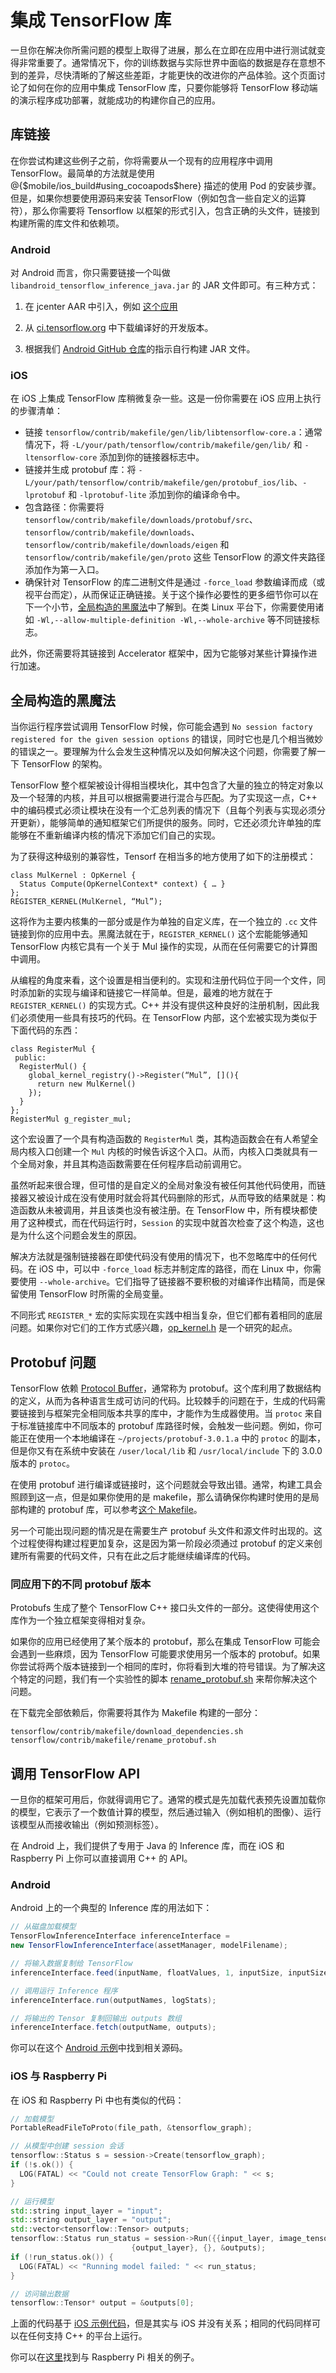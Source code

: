# 集成 TensorFlow 库

一旦你在解决你所需问题的模型上取得了进展，那么在立即在应用中进行测试就变得非常重要了。通常情况下，你的训练数据与实际世界中面临的数据是存在意想不到的差异，尽快清晰的了解这些差距，才能更快的改进你的产品体验。这个页面讨论了如何在你的应用中集成 TensorFlow 库，只要你能够将 TensorFlow 移动端的演示程序成功部署，就能成功的构建你自己的应用。

## 库链接

在你尝试构建这些例子之前，你将需要从一个现有的应用程序中调用 TensorFlow。最简单的方法就是使用 @{$mobile/ios_build#using_cocoapods$here} 描述的使用 Pod 的安装步骤。但是，如果你想要使用源码来安装 TensorFlow（例如包含一些自定义的运算符），那么你需要将 Tensorflow 以框架的形式引入，包含正确的头文件，链接到构建所需的库文件和依赖项。

### Android

对 Android 而言，你只需要链接一个叫做 `libandroid_tensorflow_inference_java.jar` 的 JAR 文件即可。有三种方式：

1. 在 jcenter AAR 中引入，例如 [这个应用](https://github.com/googlecodelabs/tensorflow-for-poets-2/blob/master/android/tfmobile/build.gradle#L59-L65)

2. 从 [ci.tensorflow.org](http://ci.tensorflow.org/view/Nightly/job/nightly-android/lastSuccessfulBuild/artifact/out/) 中下载编译好的开发版本。

3. 根据我们 [Android GitHub 仓库](https://github.com/tensorflow/tensorflow/tree/master/tensorflow/contrib/android)的指示自行构建 JAR 文件。

### iOS

在 iOS 上集成 TensorFlow 库稍微复杂一些。这是一份你需要在 iOS 应用上执行的步骤清单：

- 链接 `tensorflow/contrib/makefile/gen/lib/libtensorflow-core.a`：通常情况下，将 `-L/your/path/tensorflow/contrib/makefile/gen/lib/` 和 `-ltensorflow-core` 添加到你的链接器标志中。
- 链接并生成 protobuf 库：将 `-L/your/path/tensorflow/contrib/makefile/gen/protobuf_ios/lib`、`-lprotobuf` 和 `-lprotobuf-lite` 添加到你的编译命令中。
- 包含路径：你需要将 `tensorflow/contrib/makefile/downloads/protobuf/src`、 `tensorflow/contrib/makefile/downloads`、`tensorflow/contrib/makefile/downloads/eigen` 和 `tensorflow/contrib/makefile/gen/proto` 这些 TensorFlow 的源文件夹路径添加作为第一入口。
- 确保针对 TensorFlow 的库二进制文件是通过 `-force_load` 参数编译而成（或视平台而定），从而保证正确链接。关于这个操作必要性的更多细节你可以在下一个小节，[全局构造的黑魔法](#全局构造的黑魔法)中了解到。在类 Linux 平台下，你需要使用诸如 `-Wl,--allow-multiple-definition -Wl,--whole-archive` 等不同链接标志。

此外，你还需要将其链接到 Accelerator 框架中，因为它能够对某些计算操作进行加速。

## 全局构造的黑魔法

当你运行程序尝试调用 TensorFlow 时候，你可能会遇到 `No session factory registered for the given session options` 的错误，同时它也是几个相当微妙的错误之一。要理解为什么会发生这种情况以及如何解决这个问题，你需要了解一下 TensorFlow 的架构。

TensorFlow 整个框架被设计得相当模块化，其中包含了大量的独立的特定对象以及一个轻薄的内核，并且可以根据需要进行混合与匹配。为了实现这一点，C++ 中的编码模式必须让模块在没有一个汇总列表的情况下（且每个列表与实现必须分开更新），能够简单的通知框架它们所提供的服务。同时，它还必须允许单独的库能够在不重新编译内核的情况下添加它们自己的实现。

为了获得这种级别的兼容性，Tensorf 在相当多的地方使用了如下的注册模式：

    class MulKernel : OpKernel {
      Status Compute(OpKernelContext* context) { … }
    };
    REGISTER_KERNEL(MulKernel, “Mul”);

这将作为主要内核集的一部分或是作为单独的自定义库，在一个独立的 `.cc` 文件链接到你的应用中去。黑魔法就在于，`REGISTER_KERNEL()`  这个宏能能够通知 TensorFlow 内核它具有一个关于 Mul 操作的实现，从而在任何需要它的计算图中调用。

从编程的角度来看，这个设置是相当便利的。实现和注册代码位于同一个文件，同时添加新的实现与编译和链接它一样简单。但是，最难的地方就在于 `REGISTER_KERNEL()` 的实现方式。C++ 并没有提供这种良好的注册机制，因此我们必须使用一些具有技巧的代码。在 TensorFlow 内部，这个宏被实现为类似于下面代码的东西：

    class RegisterMul {
     public:
      RegisterMul() {
        global_kernel_registry()->Register(“Mul”, [](){
          return new MulKernel()
        });
      }
    };
    RegisterMul g_register_mul;

这个宏设置了一个具有构造函数的 `RegisterMul` 类，其构造函数会在有人希望全局内核入口创建一个 `Mul` 内核的时候告诉这个入口。从而，内核入口类就具有一个全局对象，并且其构造函数需要在任何程序启动前调用它。

虽然听起来很合理，但可惜的是自定义的全局对象没有被任何其他代码使用，而链接器又被设计成在没有使用时就会将其代码删除的形式，从而导致的结果就是：构造函数从未被调用，并且该类也没有被注册。在 TensorFlow 中，所有模块都使用了这种模式，而在代码运行时，`Session` 的实现中就首次检查了这个构造，这也是为什么这个问题会发生的原因。

解决方法就是强制链接器在即使代码没有使用的情况下，也不忽略库中的任何代码。在 iOS 中，可以中 `-force_load` 标志并制定库的路径，而在 Linux 中，你需要使用 `--whole-archive`。它们指导了链接器不要积极的对编译作出精简，而是保留使用 TensorFlow 时所需的全局变量。

不同形式 `REGISTER_*` 宏的实际实现在实践中相当复杂，但它们都有着相同的底层问题。如果你对它们的工作方式感兴趣，[op_kernel.h](https://github.com/tensorflow/tensorflow/blob/master/tensorflow/core/framework/op_kernel.h#L1091) 是一个研究的起点。

## Protobuf 问题

TensorFlow 依赖 [Protocol Buffer](https://developers.google.com/protocol-buffers/)，通常称为 protobuf。这个库利用了数据结构的定义，从而为各种语言生成可访问的代码。比较棘手的问题在于，生成的代码需要链接到与框架完全相同版本共享的库中，才能作为生成器使用。当 `protoc` 来自于标准链接库中不同版本的 protobuf 库路径时候，会触发一些问题。例如，你可能正在使用一个本地编译在 `~/projects/protobuf-3.0.1.a` 中的 `protoc` 的副本，但是你又有在系统中安装在 `/user/local/lib` 和 `/usr/local/include` 下的 3.0.0 版本的 `protoc`。

在使用 protobuf 进行编译或链接时，这个问题就会导致出错。通常，构建工具会照顾到这一点，但是如果你使用的是 makefile，那么请确保你构建时使用的是局部构建的 protobuf 库，可以参考[这个 Makefile](https://github.com/tensorflow/tensorflow/blob/master/tensorflow/contrib/makefile/Makefile#L18)。

另一个可能出现问题的情况是在需要生产 protobuf 头文件和源文件时出现的。这个过程使得构建过程更加复杂，这是因为第一阶段必须通过 protobuf 的定义来创建所有需要的代码文件，只有在此之后才能继续编译库的代码。

### 同应用下的不同 protobuf 版本

Protobufs 生成了整个 TensorFlow C++ 接口头文件的一部分。这使得使用这个库作为一个独立框架变得相对复杂。

如果你的应用已经使用了某个版本的 protobuf，那么在集成 TensorFlow 可能会会遇到一些麻烦，因为 TensorFlow 可能要求使用另一个版本的 protobuf。如果你尝试将两个版本链接到一个相同的库时，你将看到大堆的符号错误。为了解决这个特定的问题，我们有一个实验性的脚本 [rename_protobuf.sh](https://github.com/tensorflow/tensorflow/blob/master/tensorflow/contrib/makefile/rename_protobuf.sh) 来帮你解决这个问题。

在下载完全部依赖后，你需要将其作为 Makefile 构建的一部分：

    tensorflow/contrib/makefile/download_dependencies.sh
    tensorflow/contrib/makefile/rename_protobuf.sh

## 调用 TensorFlow API

一旦你的框架可用后，你就得调用它了。通常的模式是先加载代表预先设置加载你的模型，它表示了一个数值计算的模型，然后通过输入（例如相机的图像）、运行该模型从而接收输出（例如预测标签）。

在 Android 上，我们提供了专用于 Java 的 Inference 库，而在 iOS 和 Raspberry Pi 上你可以直接调用 C++ 的 API。

### Android

Android 上的一个典型的 Inference 库的用法如下：

```Java
// 从磁盘加载模型
TensorFlowInferenceInterface inferenceInterface =
new TensorFlowInferenceInterface(assetManager, modelFilename);

// 将输入数据复制给 TensorFlow
inferenceInterface.feed(inputName, floatValues, 1, inputSize, inputSize, 3);

// 调用运行 Inference 程序
inferenceInterface.run(outputNames, logStats);

// 将输出的 Tensor 复制回输出 outputs 数组
inferenceInterface.fetch(outputName, outputs);
```

你可以在这个 [Android 示例](https://github.com/tensorflow/tensorflow/blob/master/tensorflow/examples/android/src/org/tensorflow/demo/TensorFlowImageClassifier.java#L107)中找到相关源码。

### iOS 与 Raspberry Pi

在 iOS 和 Raspberry Pi 中也有类似的代码：

```c++
// 加载模型
PortableReadFileToProto(file_path, &tensorflow_graph);

// 从模型中创建 session 会话
tensorflow::Status s = session->Create(tensorflow_graph);
if (!s.ok()) {
  LOG(FATAL) << "Could not create TensorFlow Graph: " << s;
}

// 运行模型
std::string input_layer = "input";
std::string output_layer = "output";
std::vector<tensorflow::Tensor> outputs;
tensorflow::Status run_status = session->Run({{input_layer, image_tensor}},
                           {output_layer}, {}, &outputs);
if (!run_status.ok()) {
  LOG(FATAL) << "Running model failed: " << run_status;
}

// 访问输出数据
tensorflow::Tensor* output = &outputs[0];
```

上面的代码基于 [iOS 示例代码](https://www.tensorflow.org/code/tensorflow/examples/ios/simple/RunModelViewController.mm)，但是其实与 iOS 并没有关系；相同的代码同样可以在任何支持 C++ 的平台上运行。

你可以在[这里](https://github.com/tensorflow/tensorflow/blob/master/tensorflow/contrib/pi_examples/label_image/label_image.cc)找到与 Raspberry Pi 相关的例子。
